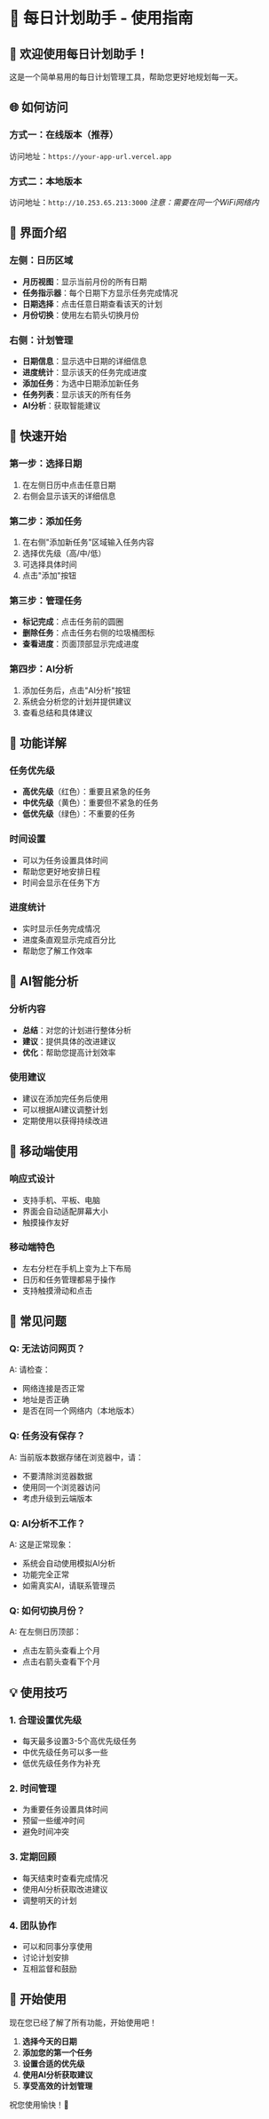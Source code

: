 # 📖 每日计划助手 - 使用指南

## 🎉 欢迎使用每日计划助手！

这是一个简单易用的每日计划管理工具，帮助您更好地规划每一天。

## 🌐 如何访问

### 方式一：在线版本（推荐）
访问地址：`https://your-app-url.vercel.app`

### 方式二：本地版本
访问地址：`http://10.253.65.213:3000`
*注意：需要在同一个WiFi网络内*

## 📱 界面介绍

### 左侧：日历区域
- **月历视图**：显示当前月份的所有日期
- **任务指示器**：每个日期下方显示任务完成情况
- **日期选择**：点击任意日期查看该天的计划
- **月份切换**：使用左右箭头切换月份

### 右侧：计划管理
- **日期信息**：显示选中日期的详细信息
- **进度统计**：显示该天的任务完成进度
- **添加任务**：为选中日期添加新任务
- **任务列表**：显示该天的所有任务
- **AI分析**：获取智能建议

## 🚀 快速开始

### 第一步：选择日期
1. 在左侧日历中点击任意日期
2. 右侧会显示该天的详细信息

### 第二步：添加任务
1. 在右侧"添加新任务"区域输入任务内容
2. 选择优先级（高/中/低）
3. 可选择具体时间
4. 点击"添加"按钮

### 第三步：管理任务
- **标记完成**：点击任务前的圆圈
- **删除任务**：点击任务右侧的垃圾桶图标
- **查看进度**：页面顶部显示完成进度

### 第四步：AI分析
1. 添加任务后，点击"AI分析"按钮
2. 系统会分析您的计划并提供建议
3. 查看总结和具体建议

## 🎯 功能详解

### 任务优先级
- **高优先级**（红色）：重要且紧急的任务
- **中优先级**（黄色）：重要但不紧急的任务
- **低优先级**（绿色）：不重要的任务

### 时间设置
- 可以为任务设置具体时间
- 帮助您更好地安排日程
- 时间会显示在任务下方

### 进度统计
- 实时显示任务完成情况
- 进度条直观显示完成百分比
- 帮助您了解工作效率

## 🤖 AI智能分析

### 分析内容
- **总结**：对您的计划进行整体分析
- **建议**：提供具体的改进建议
- **优化**：帮助您提高计划效率

### 使用建议
- 建议在添加完任务后使用
- 可以根据AI建议调整计划
- 定期使用以获得持续改进

## 📱 移动端使用

### 响应式设计
- 支持手机、平板、电脑
- 界面会自动适配屏幕大小
- 触摸操作友好

### 移动端特色
- 左右分栏在手机上变为上下布局
- 日历和任务管理都易于操作
- 支持触摸滑动和点击

## 🔧 常见问题

### Q: 无法访问网页？
A: 请检查：
- 网络连接是否正常
- 地址是否正确
- 是否在同一个网络内（本地版本）

### Q: 任务没有保存？
A: 当前版本数据存储在浏览器中，请：
- 不要清除浏览器数据
- 使用同一个浏览器访问
- 考虑升级到云端版本

### Q: AI分析不工作？
A: 这是正常现象：
- 系统会自动使用模拟AI分析
- 功能完全正常
- 如需真实AI，请联系管理员

### Q: 如何切换月份？
A: 在左侧日历顶部：
- 点击左箭头查看上个月
- 点击右箭头查看下个月

## 💡 使用技巧

### 1. 合理设置优先级
- 每天最多设置3-5个高优先级任务
- 中优先级任务可以多一些
- 低优先级任务作为补充

### 2. 时间管理
- 为重要任务设置具体时间
- 预留一些缓冲时间
- 避免时间冲突

### 3. 定期回顾
- 每天结束时查看完成情况
- 使用AI分析获取改进建议
- 调整明天的计划

### 4. 团队协作
- 可以和同事分享使用
- 讨论计划安排
- 互相监督和鼓励

## 🎊 开始使用

现在您已经了解了所有功能，开始使用吧！

1. **选择今天的日期**
2. **添加您的第一个任务**
3. **设置合适的优先级**
4. **使用AI分析获取建议**
5. **享受高效的计划管理**

祝您使用愉快！🎉 